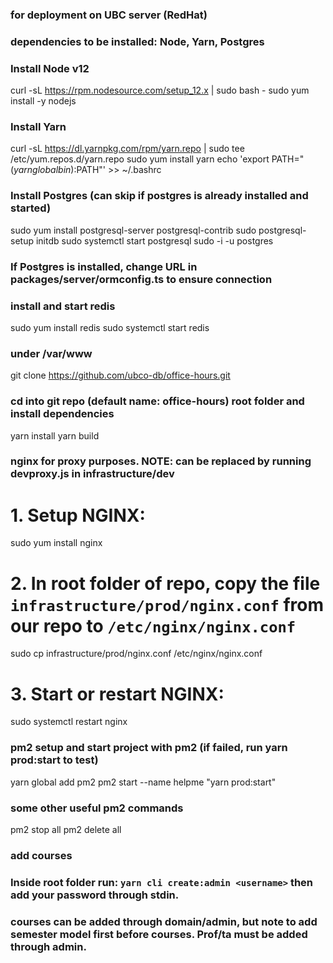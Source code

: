 ### for deployment on UBC server (RedHat)

### dependencies to be installed: Node, Yarn, Postgres

### Install Node v12

curl -sL https://rpm.nodesource.com/setup_12.x | sudo bash -
sudo yum install -y nodejs

### Install Yarn

curl -sL https://dl.yarnpkg.com/rpm/yarn.repo | sudo tee /etc/yum.repos.d/yarn.repo
sudo yum install yarn
echo 'export PATH="$(yarn global bin):$PATH"' >> ~/.bashrc

### Install Postgres (can skip if postgres is already installed and started)

sudo yum install postgresql-server postgresql-contrib
sudo postgresql-setup initdb
sudo systemctl start postgresql
sudo -i -u postgres

### If Postgres is installed, change URL in packages/server/ormconfig.ts to ensure connection

### install and start redis

sudo yum install redis
sudo systemctl start redis

### under /var/www

git clone https://github.com/ubco-db/office-hours.git

### cd into git repo (default name: office-hours) root folder and install dependencies

yarn install
yarn build

### nginx for proxy purposes. NOTE: can be replaced by running devproxy.js in infrastructure/dev

# 1. Setup NGINX:
sudo yum install nginx
# 2. In root folder of repo, copy the file `infrastructure/prod/nginx.conf` from our repo to `/etc/nginx/nginx.conf`
sudo cp infrastructure/prod/nginx.conf /etc/nginx/nginx.conf
# 3. Start or restart NGINX:
sudo systemctl restart nginx

### pm2 setup and start project with pm2 (if failed, run yarn prod:start to test)

yarn global add pm2
pm2 start --name helpme "yarn prod:start"

### some other useful pm2 commands

pm2 stop all
pm2 delete all

### add courses

### Inside root folder run: `yarn cli create:admin <username>` then add your password through stdin.

### courses can be added through domain/admin, but note to add semester model first before courses. Prof/ta must be added through admin.
